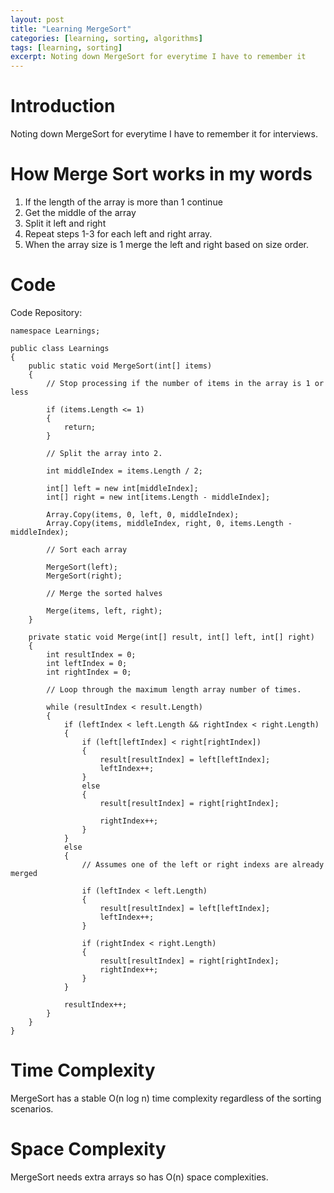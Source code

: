 ```yaml
---
layout: post
title: "Learning MergeSort"
categories: [learning, sorting, algorithms]
tags: [learning, sorting]
excerpt: Noting down MergeSort for everytime I have to remember it
---
```


# Introduction

Noting down MergeSort for everytime I have to remember it for interviews.

# How Merge Sort works in my words

1. If the length of the array is more than 1 continue
2. Get the middle of the array
3. Split it left and right
4. Repeat steps 1-3 for each left and right array.
5. When the array size is 1 merge the left and right based on size order.

# Code 
<div>Code Repository: <a class="sidebar-nav-item" href="https://github.com/slowmonkey/learning-mergesort" alt="GitHub - Learning MergeSort Repo" target="_blank"><i class="fab fa-github"></i></a></div>

```
namespace Learnings;

public class Learnings
{
    public static void MergeSort(int[] items)
    {
        // Stop processing if the number of items in the array is 1 or less

        if (items.Length <= 1)
        {
            return;
        }

        // Split the array into 2.

        int middleIndex = items.Length / 2;

        int[] left = new int[middleIndex];
        int[] right = new int[items.Length - middleIndex];

        Array.Copy(items, 0, left, 0, middleIndex);
        Array.Copy(items, middleIndex, right, 0, items.Length - middleIndex);

        // Sort each array

        MergeSort(left);
        MergeSort(right);

        // Merge the sorted halves

        Merge(items, left, right);
    }

    private static void Merge(int[] result, int[] left, int[] right)
    {
        int resultIndex = 0;
        int leftIndex = 0;
        int rightIndex = 0;

        // Loop through the maximum length array number of times.

        while (resultIndex < result.Length)
        {
            if (leftIndex < left.Length && rightIndex < right.Length)
            {
                if (left[leftIndex] < right[rightIndex])
                {
                    result[resultIndex] = left[leftIndex];
                    leftIndex++;
                }
                else
                {
                    result[resultIndex] = right[rightIndex];

                    rightIndex++;
                }
            }
            else
            {
                // Assumes one of the left or right indexs are already merged
                
                if (leftIndex < left.Length)
                {
                    result[resultIndex] = left[leftIndex];
                    leftIndex++;
                }

                if (rightIndex < right.Length)
                {
                    result[resultIndex] = right[rightIndex];
                    rightIndex++;
                }
            }

            resultIndex++;
        }
    }
}
```

# Time Complexity

MergeSort has a stable O(n log n) time complexity regardless of the sorting scenarios.

# Space Complexity

MergeSort needs extra arrays so has O(n) space complexities.